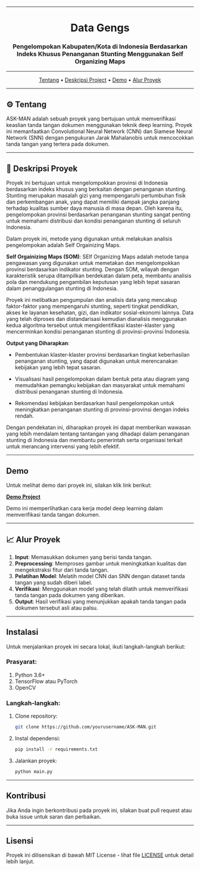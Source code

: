 <div align="center">

---

# Data Gengs
### Pengelompokan Kabupaten/Kota di Indonesia Berdasarkan Indeks Khusus Penanganan Stunting Menggunakan Self Organizing Maps

</div>

---

<p align="center">
  <a href="#tentang">Tentang</a> •
  <a href="#deskripsi-project">Deskripsi Project</a> •
  <a href="#demo">Demo</a> •
  <a href="#alur-proyek">Alur Proyek</a>
</p>

---

## ⚙️ Tentang

ASK-MAN adalah sebuah proyek yang bertujuan untuk memverifikasi keaslian tanda tangan dokumen menggunakan teknik deep learning. Proyek ini memanfaatkan Convolutional Neural Network (CNN) dan Siamese Neural Network (SNN) dengan pengukuran Jarak Mahalanobis untuk mencocokkan tanda tangan yang tertera pada dokumen.

---

## 📄 Deskripsi Proyek

Proyek ini bertujuan untuk mengelompokkan provinsi di Indonesia berdasarkan indeks khusus yang berkaitan dengan penanganan stunting. Stunting merupakan masalah gizi yang mempengaruhi pertumbuhan fisik dan perkembangan anak, yang dapat memiliki dampak jangka panjang terhadap kualitas sumber daya manusia di masa depan. Oleh karena itu, pengelompokan provinsi berdasarkan penanganan stunting sangat penting untuk memahami distribusi dan kondisi penanganan stunting di seluruh Indonesia.

Dalam proyek ini, metode yang digunakan untuk melakukan analisis pengelompokan adalah Self Orgainizing Maps.

**Self Orgainizing Maps (SOM)**:
   SElf Organizing Maps adalah metode tanpa pengawasan yang digunakan untuk memetakan dan mengelompokkan provinsi berdasarkan indikator stunting. Dengan SOM, wilayah dengan karakteristik serupa ditampilkan berdekatan dalam peta, membantu analisis pola dan mendukung pengambilan keputusan yang lebih tepat sasaran dalam penanggulangan stunting di Indonesia.

Proyek ini melibatkan pengumpulan dan analisis data yang mencakup faktor-faktor yang mempengaruhi stunting, seperti tingkat pendidikan, akses ke layanan kesehatan, gizi, dan indikator sosial-ekonomi lainnya. Data yang telah diproses dan distandarisasi kemudian dianalisis menggunakan kedua algoritma tersebut untuk mengidentifikasi klaster-klaster yang mencerminkan kondisi penanganan stunting di provinsi-provinsi Indonesia.

**Output yang Diharapkan**:

- Pembentukan klaster-klaster provinsi berdasarkan tingkat keberhasilan penanganan stunting, yang dapat digunakan untuk merencanakan kebijakan yang lebih tepat sasaran.

- Visualisasi hasil pengelompokan dalam bentuk peta atau diagram yang memudahkan pemangku kebijakan dan masyarakat untuk memahami distribusi penanganan stunting di Indonesia.

- Rekomendasi kebijakan berdasarkan hasil pengelompokan untuk meningkatkan penanganan stunting di provinsi-provinsi dengan indeks rendah.

Dengan pendekatan ini, diharapkan proyek ini dapat memberikan wawasan yang lebih mendalam tentang tantangan yang dihadapi dalam penanganan stunting di Indonesia dan membantu pemerintah serta organisasi terkait untuk merancang intervensi yang lebih efektif.

---

## Demo

Untuk melihat demo dari proyek ini, silakan klik link berikut:

[**Demo Project**](#)

Demo ini memperlihatkan cara kerja model deep learning dalam memverifikasi tanda tangan dokumen.

---

## 📈 Alur Proyek

1. **Input**: Memasukkan dokumen yang berisi tanda tangan.
2. **Preprocessing**: Memproses gambar untuk meningkatkan kualitas dan mengekstraksi fitur dari tanda tangan.
3. **Pelatihan Model**: Melatih model CNN dan SNN dengan dataset tanda tangan yang sudah diberi label.
4. **Verifikasi**: Menggunakan model yang telah dilatih untuk memverifikasi tanda tangan pada dokumen yang diberikan.
5. **Output**: Hasil verifikasi yang menunjukkan apakah tanda tangan pada dokumen tersebut asli atau palsu.

---

## Instalasi

Untuk menjalankan proyek ini secara lokal, ikuti langkah-langkah berikut:

### Prasyarat:
1. Python 3.6+
2. TensorFlow atau PyTorch
3. OpenCV

### Langkah-langkah:
1. Clone repository:
    ```bash
    git clone https://github.com/yourusername/ASK-MAN.git
    ```
2. Instal dependensi:
    ```bash
    pip install -r requirements.txt
    ```
3. Jalankan proyek:
    ```bash
    python main.py
    ```

---

## Kontribusi

Jika Anda ingin berkontribusi pada proyek ini, silakan buat pull request atau buka issue untuk saran dan perbaikan.

---

## Lisensi

Proyek ini dilisensikan di bawah MIT License - lihat file [LICENSE](LICENSE) untuk detail lebih lanjut.
